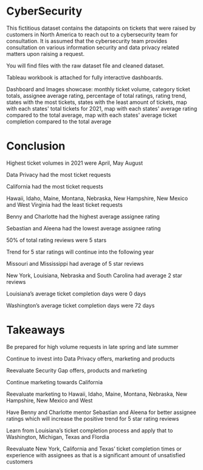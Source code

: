 # CyberSecurity

This fictitious dataset contains the datapoints on tickets that were raised by customers in North America to reach out to a cybersecurity team for consultation. It is assumed that the cybersecurity team provides consultation on various information security and data privacy related matters upon raising a request.

You will find files with the raw dataset file and cleaned dataset.

Tableau workbook is attached for fully interactive dashboards.

Dashboard and Images showcase: monthly ticket volume, 
                               category ticket totals,
                               assignee average rating,
                               percentage of total ratings,
                               rating trend,
                               states with the most tickets,
                               states with the least amount of tickets,
                               map with each states' total tickets for 2021,
                               map with each states' average rating compared to the total average,
                               map with each states' average ticket completion compared to the total average

# Conclusion
Highest ticket volumes in 2021 were April, May August

Data Privacy had the most ticket requests

California had the most ticket requests

Hawaii, Idaho, Maine, Montana, Nebraska, New Hampshire, New Mexico and West Virginia had the least ticket requests

Benny and Charlotte had the highest average assignee rating 

Sebastian and Aleena had the lowest average assignee rating

50% of total rating reviews were 5 stars 

Trend for 5 star ratings will continue into the following year

Missouri and Mississippi had average of 5 star reviews

New York, Louisiana, Nebraska and South Carolina had average 2 star reviews

Louisiana’s average ticket completion days were 0 days

Washington’s average ticket completion days were 72 days

# Takeaways
Be prepared for high volume requests in late spring and late summer

Continue to invest into Data Privacy offers, marketing and products

Reevaluate Security Gap offers, products and marketing

Continue marketing towards California

Reevaluate marketing to Hawaii, Idaho, Maine, Montana, Nebraska, New Hampshire, New Mexico and West 

Have Benny and Charlotte mentor Sebastian and Aleena for better assignee ratings which will increase the positive trend for 5 star rating reviews

Learn from Louisiana’s ticket completion process and apply that to Washington, Michigan, Texas and Flordia

Reevaluate New York, California and Texas’ ticket completion times or experience with assignees as that is a significant amount of unsatisfied customers
